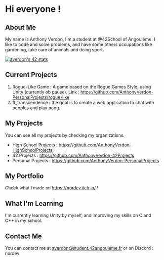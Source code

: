 # Hi everyone !

## About Me
My name is Anthony Verdon, I'm a student at @42School of Angoulême. I like to code and solve problems, and have some others occupations like gardening, take care of animals and doing sport.

<a href="https://github.com/JaeSeoKim/badge42"><img src="https://badge42.vercel.app/api/v2/cli4qumlw003508mhzojl9lhe/stats?cursusId=21&coalitionId=218" alt="averdon's 42 stats" /></a>
## Current Projects
1. Rogue-Like Game : A game based on the Rogue Games Style, using Unity (currently ob pause). Link : https://github.com/AnthonyVerdon-PersonalProjects/rogue-like
2. ft_transcendence : the goal is to create a web application to chat with peoples and play pong. 

## My Projects
You can see all my projects by checking my organizations. 
- High School Projects : https://github.com/AnthonyVerdon-HighSchoolProjects
- 42 Projects : https://github.com/AnthonyVerdon-42Projects
- Personal Projects : https://github.com/AnthonyVerdon-PersonalProjects

## My Portfolio 

Check what I made on https://nordev.itch.io/ !
## What I'm Learning 
I'm currently learning Unity by myself, and improving my skills on C and C++ in my school.

## Contact Me
You can contact me at averdon@student.42angouleme.fr or on Discord : nordev
